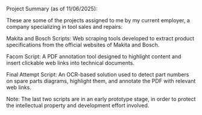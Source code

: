 Project Summary (as of 11/06/2025):

These are some of the projects assigned to me by my current employer, a company specializing in tool sales and repairs:

Makita and Bosch Scripts: Web scraping tools developed to extract product specifications from the official websites of Makita and Bosch.

Facom Script: A PDF annotation tool designed to highlight content and insert clickable web links into technical documents.

Final Attempt Script: An OCR-based solution used to detect part numbers on spare parts diagrams, highlight them, and annotate the PDF with relevant web links.

Note: The last two scripts are in an early prototype stage, in order to protect the intellectual property and development effort involved.
